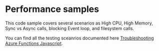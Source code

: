 # Performance samples
This code sample covers several scenarios as High CPU, High Memory, Sync vs Async calls, blocking Event loop, and filesystem calls.

You can find all the testing sceanrios documented here [Troubleshooting Azure Functions Javascript](https://azureossd.github.io/2023/03/13/troubleshooting-javascript-functions-javascript/index.html).
